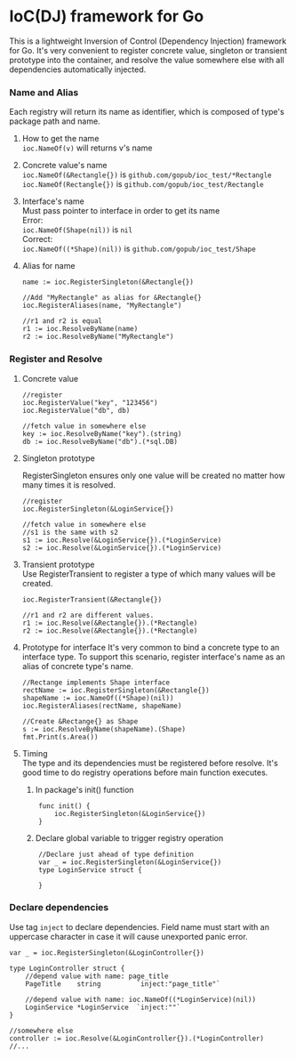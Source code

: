 # IoC(DJ) framework for Go
This is a lightweight Inversion of Control (Dependency Injection) framework for Go. It's very convenient to register concrete value, singleton or transient prototype into the container, and resolve the value somewhere else with all dependencies automatically injected. 
### Name and Alias  
Each registry will return its name as identifier, which is composed of type's package path and name.
1. How to get the name  
`ioc.NameOf(v)` will returns v's name
1. Concrete value's name  
`ioc.NameOf(&Rectangle{})` is `github.com/gopub/ioc_test/*Rectangle`  
`ioc.NameOf(Rectangle{})` is `github.com/gopub/ioc_test/Rectangle`  
2. Interface's name  
Must pass pointer to interface in order to get its name  
Error:  
`ioc.NameOf(Shape(nil))` is `nil`   
Correct:  
`ioc.NameOf((*Shape)(nil))` is `github.com/gopub/ioc_test/Shape`
3. Alias for name  

    ```
    name := ioc.RegisterSingleton(&Rectangle{})
    
    //Add "MyRectangle" as alias for &Rectangle{}
    ioc.RegisterAliases(name, "MyRectangle")
    
    //r1 and r2 is equal
    r1 := ioc.ResolveByName(name)
    r2 := ioc.ResolveByName("MyRectangle")
    ```
### Register and Resolve
1. Concrete value  

    ```
    //register
    ioc.RegisterValue("key", "123456")
    ioc.RegisterValue("db", db)
    
    //fetch value in somewhere else
    key := ioc.ResolveByName("key").(string)
    db := ioc.ResolveByName("db").(*sql.DB)
    ```
2. Singleton prototype

    RegisterSingleton ensures only one value will be created no matter how many times it is resolved.
    ```
    //register
    ioc.RegisterSingleton(&LoginService{})
    
    //fetch value in somewhere else
    //s1 is the same with s2
    s1 := ioc.Resolve(&LoginService{}).(*LoginService)
    s2 := ioc.Resolve(&LoginService{}).(*LoginService)
    ```
3. Transient prototype  
    Use RegisterTransient to register a type of which many values will be created. 
    ``` 
    ioc.RegisterTransient(&Rectangle{})
    
    //r1 and r2 are different values.
    r1 := ioc.Resolve(&Rectangle{}).(*Rectangle)
    r2 := ioc.Resolve(&Rectangle{}).(*Rectangle)
    ```
4. Prototype for interface
    It's very common to bind a concrete type to an interface type. To support this scenario, register interface's name as an alias of concrete type's name. 
    ```
    //Rectange implements Shape interface
    rectName := ioc.RegisterSingleton(&Rectangle{})
    shapeName := ioc.NameOf((*Shape)(nil))
    ioc.RegisterAliases(rectName, shapeName)
    
    //Create &Rectange{} as Shape
    s := ioc.ResolveByName(shapeName).(Shape)
    fmt.Print(s.Area())                    
    ```
5. Timing  
    The type and its dependencies must be registered before resolve. It's good time to do registry operations before main function executes.
    1. In package's init() function
    ``` 
        func init() {
            ioc.RegisterSingleton(&LoginService{})
        }
    ```
    2. Declare global variable to trigger registry operation
    ``` 
        //Declare just ahead of type definition
        var _ = ioc.RegisterSingleton(&LoginService{})
        type LoginService struct {
        
        }
    ```
### Declare dependencies
Use tag `inject` to declare dependencies. Field name must start with an uppercase character in case it will cause unexported panic error.
``` 
var _ = ioc.RegisterSingleton(&LoginController{})

type LoginController struct {
    //depend value with name: page_title
    PageTitle    string         `inject:"page_title"`
    
    //depend value with name: ioc.NameOf((*LoginService)(nil))
    LoginService *LoginService  `inject:""`
}

//somewhere else
controller := ioc.Resolve(&LoginController{}).(*LoginController)
//...
```